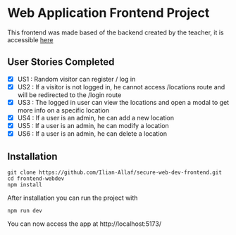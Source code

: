# Web Application Frontend Project

This frontend was made based of the backend created by the teacher, it is accessible [here](https://github.com/RochMoreau/secure-web-dev-backend)

## User Stories Completed

- [x] US1 : Random visitor can register / log in
- [x] US2 : If a visitor is not logged in, he cannot access /locations route and will be redirected to the /login route
- [x] US3 : The logged in user can view the locations and open a modal to get more info on a specific location
- [x] US4 : If a user is an admin, he can add a new location
- [x] US5 : If a user is an admin, he can modify a location
- [x] US6 : If a user is an admin, he can delete a location

## Installation

    git clone https://github.com/Ilian-Allaf/secure-web-dev-frontend.git
    cd frontend-webdev
    npm install

After installation you can run the project with

```
npm run dev
```
You can now access the app at http://localhost:5173/
